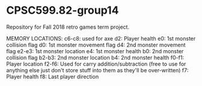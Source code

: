 # CPSC599.82-group14
Repository for Fall 2018 retro games term project.

MEMORY LOCATIONS:
c6-c8: used for axe 
d2: Player health
e0: 1st monster collision flag
d0: 1st monster movement flag
d4: 2nd monster movement flag
e2-e3: 1st monster location
e4: 1st monster health
b0: 2nd monster collision flag
b2-b3: 2nd monster location
b4: 2nd monster health
f0-f1: Player location
f2-f6: Used for carry addition/subtraction (free to use for anything else just don't store stuff into them as they'll be over-written)
f7: Player health
f8: Last player direction 


